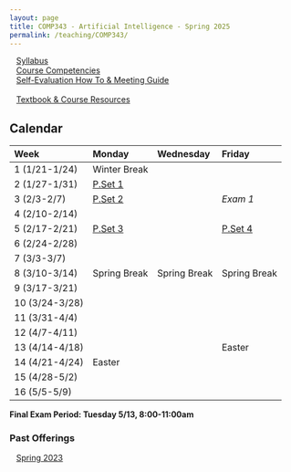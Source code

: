 ```yaml
---
layout: page
title: COMP343 - Artificial Intelligence - Spring 2025
permalink: /teaching/COMP343/
---
```


&nbsp;&nbsp;&nbsp;[Syllabus](/teaching/COMP343/sp25/comp343-syllabus.pdf)<br>
&nbsp;&nbsp;&nbsp;[Course Competencies](/teaching/COMP343/sp25/comp343-competencies.pdf)<br>
&nbsp;&nbsp;&nbsp;[Self-Evaluation How To & Meeting Guide](/teaching/ungrading/howto-portfolio)<br><br>
&nbsp;&nbsp;&nbsp;[Textbook & Course Resources](https://aima.cs.berkeley.edu/)

## Calendar

| Week | Monday | Wednesday | Friday |
| :-- | :-- | :-- | :-- |
| 1 (1/21-1/24) | Winter Break |  | | 
| 2 (1/27-1/31)| [P.Set 1](/teaching/COMP343/sp25/pset1/) | | | 
| 3 (2/3-2/7)| [P.Set 2](/teaching/COMP343/sp25/pset2/)| | *Exam 1* |
| 4 (2/10-2/14)|  | | |
| 5 (2/17-2/21)| [P.Set 3](/teaching/COMP343/sp25/pset3/) |  | [P.Set 4](/teaching/COMP343/sp25/pset4/) |
| 6 (2/24-2/28)| |  | |
| 7 (3/3-3/7) | |  | |
| 8 (3/10-3/14) | Spring Break | Spring Break | Spring Break |
| 9 (3/17-3/21)|  | | |
| 10 (3/24-3/28)|  | | |
| 11 (3/31-4/4)|  | | |
| 12 (4/7-4/11)|  | | |
| 13 (4/14-4/18)|  | | Easter |
| 14 (4/21-4/24)| Easter |  | |
| 15 (4/28-5/2)| | | | 
| 16 (5/5-5/9)| | | |  


**Final Exam Period: Tuesday 5/13, 8:00-11:00am**

### Past Offerings

&nbsp;&nbsp;&nbsp;[Spring 2023](/teaching/COMP343/sp23/)
